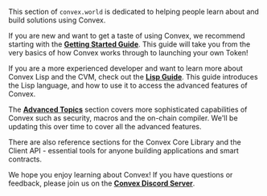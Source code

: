 This section of `convex.world` is dedicated to helping people learn about and build solutions using Convex.

If you are new and want to get a taste of using Convex, we recommend starting with the [**Getting Started Guide**](https://convex.world/#/documentation/getting-started). This guide will take you from the very basics of how Convex works through to launching your own Token!

If you are a more experienced developer and want to learn more about Convex Lisp and the CVM, check out the [**Lisp Guide**](https://convex.world/#/documentation/tutorial). This guide introduces the Lisp language, and how to use it to access the advanced features of Convex.

The [**Advanced Topics**](https://convex.world/#/documentation/advanced-topics) section covers more sophisticated capabilities of Convex such as security, macros and the on-chain compiler. We'll be updating this over time to cover all the advanced features.

There are also reference sections for the Convex Core Library and the Client API - essential tools for anyone building applications and smart contracts.

We hope you enjoy learning about Convex! If you have questions or feedback, please join us on the [**Convex Discord Server**](https://discord.gg/fsnCxEM).